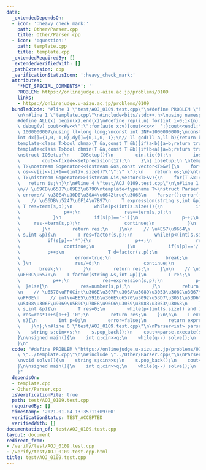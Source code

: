 ```yaml
---
data:
  _extendedDependsOn:
  - icon: ':heavy_check_mark:'
    path: Other/Parser.cpp
    title: Other/Parser.cpp
  - icon: ':question:'
    path: template.cpp
    title: template.cpp
  _extendedRequiredBy: []
  _extendedVerifiedWith: []
  _pathExtension: cpp
  _verificationStatusIcon: ':heavy_check_mark:'
  attributes:
    '*NOT_SPECIAL_COMMENTS*': ''
    PROBLEM: https://onlinejudge.u-aizu.ac.jp/problems/0109
    links:
    - https://onlinejudge.u-aizu.ac.jp/problems/0109
  bundledCode: "#line 1 \"test/AOJ_0109.test.cpp\"\n#define PROBLEM \"https://onlinejudge.u-aizu.ac.jp/problems/0109\"\
    \n\n#line 1 \"template.cpp\"\n#include<bits/stdc++.h>\nusing namespace std;\n\
    #define ALL(x) begin(x),end(x)\n#define rep(i,n) for(int i=0;i<(n);i++)\n#define\
    \ debug(v) cout<<#v<<\":\";for(auto x:v){cout<<x<<' ';}cout<<endl;\n#define mod\
    \ 1000000007\nusing ll=long long;\nconst int INF=1000000000;\nconst ll LINF=1001002003004005006ll;\n\
    int dx[]={1,0,-1,0},dy[]={0,1,0,-1};\n// ll gcd(ll a,ll b){return b?gcd(b,a%b):a;}\n\
    template<class T>bool chmax(T &a,const T &b){if(a<b){a=b;return true;}return false;}\n\
    template<class T>bool chmin(T &a,const T &b){if(b<a){a=b;return true;}return false;}\n\
    \nstruct IOSetup{\n    IOSetup(){\n        cin.tie(0);\n        ios::sync_with_stdio(0);\n\
    \        cout<<fixed<<setprecision(12);\n    }\n} iosetup;\n \ntemplate<typename\
    \ T>\nostream &operator<<(ostream &os,const vector<T>&v){\n    for(int i=0;i<(int)v.size();i++)\
    \ os<<v[i]<<(i+1==(int)v.size()?\"\":\" \");\n    return os;\n}\ntemplate<typename\
    \ T>\nistream &operator>>(istream &is,vector<T>&v){\n    for(T &x:v)is>>x;\n \
    \   return is;\n}\n\n#line 4 \"test/AOJ_0109.test.cpp\"\n\n#line 1 \"Other/Parser.cpp\"\
    \n// \u69CB\u6587\u89E3\u6790\ntemplate<typename T>\nstruct Parser{\n    bool\
    \ error;// \u30E4\u30D0\u30A4\u6642true\u306B\n    Parser():error(false){}\n\n\
    \    // \u56DB\u5247\u6F14\u7B97\n    T expression(string s,int &p){\n       \
    \ T res=term(s,p);\n        while(p<(int)s.size()){\n            if(s[p]=='+'){\n\
    \                p++;\n                res+=term(s,p);\n                continue;\n\
    \            }\n            if(s[p]=='-'){\n                p++;\n           \
    \     res-=term(s,p);\n                continue;\n            }\n            break;\n\
    \        }\n        return res;\n    }\n\n    // \u4E57\u9664\n    T term(string\
    \ s,int &p){\n        T res=factor(s,p);\n        while(p<(int)s.size()){\n  \
    \          if(s[p]=='*'){\n                p++;\n                res*=factor(s,p);\n\
    \                continue;\n            }\n            if(s[p]=='/'){\n      \
    \          p++;\n                T d=factor(s,p);\n                if(d==T(0)){\n\
    \                    error=true;\n                    break;\n               \
    \ }\n                res/=d;\n                continue;\n            }\n     \
    \       break;\n        }\n        return res;\n    }\n\n    // \u30AB\u30C3\u30B3\
    \uFF0C\u6570\n    T factor(string &s,int &p){\n        T res;\n        if(s[p]=='('){\n\
    \            p++;\n            res=expression(s,p);\n            p++;\n      \
    \  }else{\n            res=number(s,p);\n        }\n        return res;\n    }\n\
    \n    // \u6570\uFF0Cint\u306E\u307F\u306A\u3089\u3053\u308C\u3067\u3044\u3044\
    \uFF0E\n    // int\u4EE5\u5916\u306E\u6570\u3092\u53D7\u3051\u53D6\u308B\u5834\
    \u5408\u306F\u9069\u5B9C\u7DE8\u96C6\u3059\u308B\u3053\u3068\n    T number(string\
    \ s,int &p){\n        T res=0;\n        while(p<(int)s.size() and isdigit(s[p]))\
    \ res=res*10+s[p++]-'0';\n        return res;\n    }\n\n\n    T execute(string\
    \ s){\n        int p=0;\n        error=false;\n        return expression(s,p);\n\
    \    }\n};\n#line 6 \"test/AOJ_0109.test.cpp\"\n\nParser<int> parse;\n\nvoid solve(){\n\
    \    string s;cin>>s;\n    s.pop_back();\n    cout<<parse.execute(s)<<endl;\n\
    }\n\nsigned main(){\n    int q;cin>>q;\n    while(q--) solve();\n    return 0;\n\
    }\n"
  code: "#define PROBLEM \"https://onlinejudge.u-aizu.ac.jp/problems/0109\"\n\n#include\
    \ \"../template.cpp\"\n\n#include \"../Other/Parser.cpp\"\n\nParser<int> parse;\n\
    \nvoid solve(){\n    string s;cin>>s;\n    s.pop_back();\n    cout<<parse.execute(s)<<endl;\n\
    }\n\nsigned main(){\n    int q;cin>>q;\n    while(q--) solve();\n    return 0;\n\
    }"
  dependsOn:
  - template.cpp
  - Other/Parser.cpp
  isVerificationFile: true
  path: test/AOJ_0109.test.cpp
  requiredBy: []
  timestamp: '2021-01-04 13:35:11+09:00'
  verificationStatus: TEST_ACCEPTED
  verifiedWith: []
documentation_of: test/AOJ_0109.test.cpp
layout: document
redirect_from:
- /verify/test/AOJ_0109.test.cpp
- /verify/test/AOJ_0109.test.cpp.html
title: test/AOJ_0109.test.cpp
---
```

